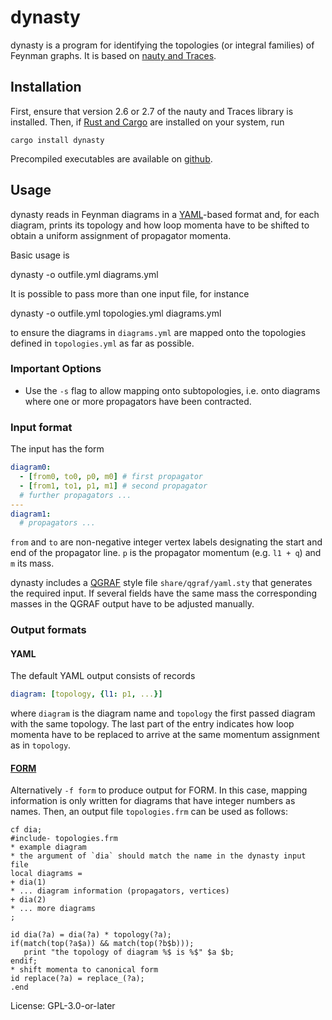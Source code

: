 # dynasty

dynasty is a program for identifying the topologies (or integral
families) of Feynman graphs. It is based on [nauty and
Traces](http://pallini.di.uniroma1.it/).

## Installation

First, ensure that version 2.6 or 2.7 of the nauty and Traces
library is installed. Then, if [Rust and Cargo](https://www.rust-lang.org/)
are installed on your system, run

    cargo install dynasty

Precompiled executables are available on
[github](https://github.com/a-maier/dynasty).

## Usage

dynasty reads in Feynman diagrams in a
[YAML](https://yaml.org/)-based format and, for each diagram,
prints its topology and how loop momenta have to be shifted to
obtain a uniform assignment of propagator momenta.

Basic usage is

  dynasty -o outfile.yml diagrams.yml

It is possible to pass more than one input file, for instance

  dynasty -o outfile.yml topologies.yml diagrams.yml

to ensure the diagrams in `diagrams.yml` are mapped onto the
topologies defined in `topologies.yml` as far as possible.

### Important Options

* Use the `-s` flag to allow mapping onto subtopologies, i.e. onto
  diagrams where one or more propagators have been contracted.

### Input format

The input has the form
```yaml
diagram0:
  - [from0, to0, p0, m0] # first propagator
  - [from1, to1, p1, m1] # second propagator
  # further propagators ...
---
diagram1:
  # propagators ...
```
`from` and `to` are non-negative integer vertex labels designating
the start and end of the propagator line. `p` is the propagator
momentum (e.g. `l1 + q`) and `m` its mass.

dynasty includes a
[QGRAF](http://cfif.ist.utl.pt/~paulo/qgraf.html) style file
`share/qgraf/yaml.sty` that generates the required input. If
several fields have the same mass the corresponding masses in the
QGRAF output have to be adjusted manually.

### Output formats

#### YAML

The default YAML output consists of records
```yaml
diagram: [topology, {l1: p1, ...}]
```
where `diagram` is the diagram name and `topology` the first
passed diagram with the same topology. The last part of the entry
indicates how loop momenta have to be replaced to arrive at the
same momentum assignment as in `topology`.

#### [FORM](https://github.com/vermaseren/form)

Alternatively `-f form` to produce output for FORM. In this case,
mapping information is only written for diagrams that have integer
numbers as names. Then, an output file `topologies.frm` can be
used as follows:
```FORM
cf dia;
#include- topologies.frm
* example diagram
* the argument of `dia` should match the name in the dynasty input file
local diagrams =
+ dia(1)
* ... diagram information (propagators, vertices)
+ dia(2)
* ... more diagrams
;

id dia(?a) = dia(?a) * topology(?a);
if(match(top(?a$a)) && match(top(?b$b)));
   print "the topology of diagram %$ is %$" $a $b;
endif;
* shift momenta to canonical form
id replace(?a) = replace_(?a);
.end
```

License: GPL-3.0-or-later
